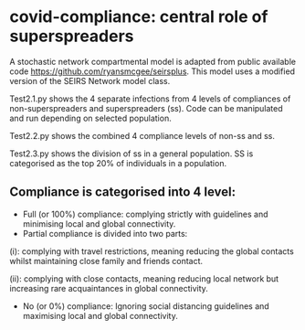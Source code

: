 # covid-compliance: central role of superspreaders

A stochastic network compartmental model is adapted from public available code https://github.com/ryansmcgee/seirsplus. This model uses a modified version of the SEIRS Network model class. 

Test2.1.py shows the 4 separate infections from 4 levels of compliances of non-superspreaders and superspreaders (ss). Code can be manipulated and run depending on selected population.

Test2.2.py shows the combined 4 compliance levels of non-ss and ss.

Test2.3.py shows the division of ss in a general population. SS is categorised as the top 20% of individuals in a population.

## Compliance is categorised into 4 level:
- Full (or 100%) compliance: complying strictly with guidelines and minimising local and global connectivity. 
- Partial compliance is divided into two parts: 

(i): complying with travel restrictions, meaning reducing the global contacts whilst maintaining close family and friends contact. 

(ii): complying with close contacts, meaning reducing local network but increasing rare acquaintances in global connectivity. 
- No (or 0%) compliance: Ignoring social distancing guidelines and maximising local and global connectivity. 
